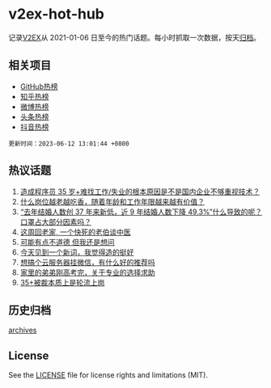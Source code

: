 # v2ex-hot-hub

 记录[V2EX](https://www.v2ex.com/)从 2021-01-06 日至今的热门话题。每小时抓取一次数据，按天[归档](archives)。
 
 ## 相关项目

- [GitHub热榜](https://github.com/it985/github-hot-hub)
- [知乎热榜](https://github.com/it985/zhihu-hot-hub)
- [微博热榜](https://github.com/it985/weibo-hot-hub)
- [头条热榜](https://github.com/it985/toutiao-hot-hub)
- [抖音热榜](https://github.com/it985/douyin-hot-hub)


 `更新时间：2023-06-12 13:01:44 +0800`

## 热议话题

1. [造成程序员 35 岁+难找工作/失业的根本原因是不是国内企业不够重视技术？](https://www.v2ex.com/t/947727)
1. [什么岗位越老越吃香，随着年龄和工作年限越来越有价值？](https://www.v2ex.com/t/947754)
1. [“去年结婚人数创 37 年来新低，近 9 年结婚人数下降 49.3%”什么导致的呢？口罩占大部分因素吗？](https://www.v2ex.com/t/947867)
1. [这周回老家, 一个快死的老伯谈中医](https://www.v2ex.com/t/947784)
1. [可能有点不道德 但我还是想问](https://www.v2ex.com/t/947816)
1. [今天见到一个新词，我觉得造的挺好](https://www.v2ex.com/t/947882)
1. [想搞个云服务器挂微信，有什么好的推荐吗](https://www.v2ex.com/t/947810)
1. [家里的弟弟刚高考完，关于专业的选择求助](https://www.v2ex.com/t/947894)
1. [35+被裁本质上是轮流上岗](https://www.v2ex.com/t/947859)

## 历史归档

[archives](archives)

## License

See the [LICENSE](LICENSE) file for license rights and limitations (MIT).
